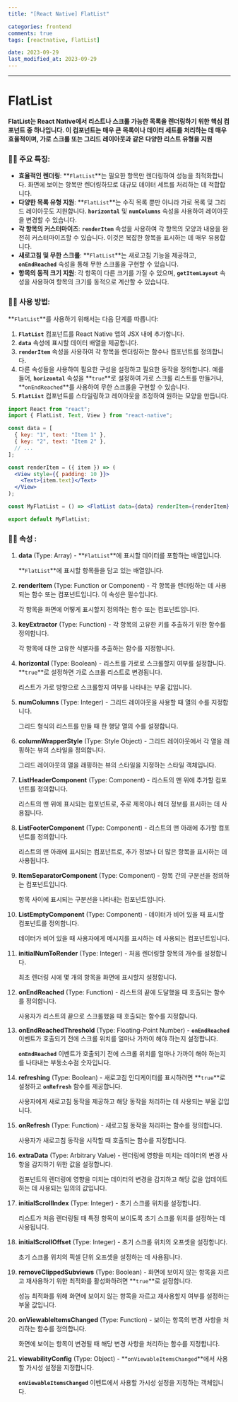 ```yaml
---
title: "[React Native] FlatList"

categories: frontend
comments: true
tags: [reactnative, FlatList]

date: 2023-09-29
last_modified_at: 2023-09-29
---
```


---

# **FlatList**

**FlatList는 React Native에서 리스트나 스크롤 가능한 목록을 렌더링하기 위한 핵심 컴포넌트 중 하나입니다. 이 컴포넌트는 매우 큰 목록이나 데이터 세트를 처리하는 데 매우 효율적이며, 가로 스크롤 또는 그리드 레이아웃과 같은 다양한 리스트 유형을 지원**

### 🤳🏻 **주요 특징:**

- **효율적인 렌더링**: **`FlatList`**는 필요한 항목만 렌더링하여 성능을 최적화합니다. 화면에 보이는 항목만 렌더링하므로 대규모 데이터 세트를 처리하는 데 적합합니다.
- **다양한 목록 유형 지원**: **`FlatList`**는 수직 목록 뿐만 아니라 가로 목록 및 그리드 레이아웃도 지원합니다. **`horizontal`** 및 **`numColumns`** 속성을 사용하여 레이아웃을 변경할 수 있습니다.
- **각 항목의 커스터마이즈**: **`renderItem`** 속성을 사용하여 각 항목의 모양과 내용을 완전히 커스터마이즈할 수 있습니다. 이것은 복잡한 항목을 표시하는 데 매우 유용합니다.
- **새로고침 및 무한 스크롤**: **`FlatList`**는 새로고침 기능을 제공하고, **`onEndReached`** 속성을 통해 무한 스크롤을 구현할 수 있습니다.
- **항목의 동적 크기 지원**: 각 항목이 다른 크기를 가질 수 있으며, **`getItemLayout`** 속성을 사용하여 항목의 크기를 동적으로 계산할 수 있습니다.

### 🤳🏻 **사용 방법:**

**`FlatList`**를 사용하기 위해서는 다음 단계를 따릅니다:

1. **`FlatList`** 컴포넌트를 React Native 앱의 JSX 내에 추가합니다.
2. **`data`** 속성에 표시할 데이터 배열을 제공합니다.
3. **`renderItem`** 속성을 사용하여 각 항목을 렌더링하는 함수나 컴포넌트를 정의합니다.
4. 다른 속성들을 사용하여 필요한 구성을 설정하고 필요한 동작을 정의합니다. 예를 들어, **`horizontal`** 속성을 **`true`**로 설정하여 가로 스크롤 리스트를 만들거나, **`onEndReached`**를 사용하여 무한 스크롤을 구현할 수 있습니다.
5. **`FlatList`** 컴포넌트를 스타일링하고 레이아웃을 조정하여 원하는 모양을 만듭니다.

```jsx
import React from "react";
import { FlatList, Text, View } from "react-native";

const data = [
  { key: "1", text: "Item 1" },
  { key: "2", text: "Item 2" },
  // ...
];

const renderItem = ({ item }) => (
  <View style={{ padding: 10 }}>
    <Text>{item.text}</Text>
  </View>
);

const MyFlatList = () => <FlatList data={data} renderItem={renderItem} />;

export default MyFlatList;
```

### 🤳🏻 속성 **:**

1. **data** (Type: Array) - **`FlatList`**에 표시할 데이터를 포함하는 배열입니다.

   **`FlatList`**에 표시할 항목들을 담고 있는 배열입니다.

2. **renderItem** (Type: Function or Component) - 각 항목을 렌더링하는 데 사용되는 함수 또는 컴포넌트입니다. 이 속성은 필수입니다.

   각 항목을 화면에 어떻게 표시할지 정의하는 함수 또는 컴포넌트입니다.

3. **keyExtractor** (Type: Function) - 각 항목의 고유한 키를 추출하기 위한 함수를 정의합니다.

   각 항목에 대한 고유한 식별자를 추출하는 함수를 지정합니다.

4. **horizontal** (Type: Boolean) - 리스트를 가로로 스크롤할지 여부를 설정합니다. **`true`**로 설정하면 가로 스크롤 리스트로 변경됩니다.

   리스트가 가로 방향으로 스크롤할지 여부를 나타내는 부울 값입니다.

5. **numColumns** (Type: Integer) - 그리드 레이아웃을 사용할 때 열의 수를 지정합니다.

   그리드 형식의 리스트를 만들 때 한 행당 열의 수를 설정합니다.

6. **columnWrapperStyle** (Type: Style Object) - 그리드 레이아웃에서 각 열을 래핑하는 뷰의 스타일을 정의합니다.

   그리드 레이아웃의 열을 래핑하는 뷰의 스타일을 지정하는 스타일 객체입니다.

7. **ListHeaderComponent** (Type: Component) - 리스트의 맨 위에 추가할 컴포넌트를 정의합니다.

   리스트의 맨 위에 표시되는 컴포넌트로, 주로 제목이나 헤더 정보를 표시하는 데 사용됩니다.

8. **ListFooterComponent** (Type: Component) - 리스트의 맨 아래에 추가할 컴포넌트를 정의합니다.

   리스트의 맨 아래에 표시되는 컴포넌트로, 추가 정보나 더 많은 항목을 표시하는 데 사용됩니다.

9. **ItemSeparatorComponent** (Type: Component) - 항목 간의 구분선을 정의하는 컴포넌트입니다.

   항목 사이에 표시되는 구분선을 나타내는 컴포넌트입니다.

10. **ListEmptyComponent** (Type: Component) - 데이터가 비어 있을 때 표시할 컴포넌트를 정의합니다.

    데이터가 비어 있을 때 사용자에게 메시지를 표시하는 데 사용되는 컴포넌트입니다.

11. **initialNumToRender** (Type: Integer) - 처음 렌더링할 항목의 개수를 설정합니다.

    최초 렌더링 시에 몇 개의 항목을 화면에 표시할지 설정합니다.

12. **onEndReached** (Type: Function) - 리스트의 끝에 도달했을 때 호출되는 함수를 정의합니다.

    사용자가 리스트의 끝으로 스크롤했을 때 호출되는 함수를 지정합니다.

13. **onEndReachedThreshold** (Type: Floating-Point Number) - **`onEndReached`** 이벤트가 호출되기 전에 스크롤 위치를 얼마나 가까이 해야 하는지 설정합니다.

    **`onEndReached`** 이벤트가 호출되기 전에 스크롤 위치를 얼마나 가까이 해야 하는지를 나타내는 부동소수점 숫자입니다.

14. **refreshing** (Type: Boolean) - 새로고침 인디케이터를 표시하려면 **`true`**로 설정하고 **`onRefresh`** 함수를 제공합니다.

    사용자에게 새로고침 동작을 제공하고 해당 동작을 처리하는 데 사용되는 부울 값입니다.

15. **onRefresh** (Type: Function) - 새로고침 동작을 처리하는 함수를 정의합니다.

    사용자가 새로고침 동작을 시작할 때 호출되는 함수를 지정합니다.

16. **extraData** (Type: Arbitrary Value) - 렌더링에 영향을 미치는 데이터의 변경 사항을 감지하기 위한 값을 설정합니다.

    컴포넌트의 렌더링에 영향을 미치는 데이터의 변경을 감지하고 해당 값을 업데이트하는 데 사용되는 임의의 값입니다.

17. **initialScrollIndex** (Type: Integer) - 초기 스크롤 위치를 설정합니다.

    리스트가 처음 렌더링될 때 특정 항목이 보이도록 초기 스크롤 위치를 설정하는 데 사용됩니다.

18. **initialScrollOffset** (Type: Integer) - 초기 스크롤 위치의 오프셋을 설정합니다.

    초기 스크롤 위치의 픽셀 단위 오프셋을 설정하는 데 사용됩니다.

19. **removeClippedSubviews** (Type: Boolean) - 화면에 보이지 않는 항목을 자르고 재사용하기 위한 최적화를 활성화하려면 **`true`**로 설정합니다.

    성능 최적화를 위해 화면에 보이지 않는 항목을 자르고 재사용할지 여부를 설정하는 부울 값입니다.

20. **onViewableItemsChanged** (Type: Function) - 보이는 항목의 변경 사항을 처리하는 함수를 정의합니다.

    화면에 보이는 항목이 변경될 때 해당 변경 사항을 처리하는 함수를 지정합니다.

21. **viewabilityConfig** (Type: Object) - **`onViewableItemsChanged`**에서 사용할 가시성 설정을 지정합니다.

    **`onViewableItemsChanged`** 이벤트에서 사용할 가시성 설정을 지정하는 객체입니다.
